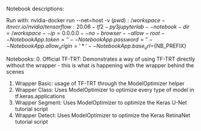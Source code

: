 Notebook descriptions:

Run with:
nvidia-docker run --net=host  -v $(pwd):/workspace -it nvcr.io/nvidia/tensorflow:20.06-tf2-py3 jupyter lab  --notebook-dir=/workspace --ip=0.0.0.0 --no-browser --allow-root --NotebookApp.token='' --NotebookApp.password='' --NotebookApp.allow_origin='*' --NotebookApp.base_url=${NB_PREFIX} 

Notebooks:
0. Official TF-TRT: Demonstrates a way of using TF-TRT directly without the wrapper - this is what is happening with the wrapper behind the scenes
1. Wrapper Basic: usage of TF-TRT through the ModelOptimizer helper
2. Wrapper Class: Uses ModelOptimizer to optimize every type of model in tf.keras.applications
3. Wrapper Segment: Uses ModelOptimizer to optimize the Keras U-Net tutorial script
4. Wrapper Detect: Uses ModelOptimizer to optimize the Keras RetinaNet tutorial script
